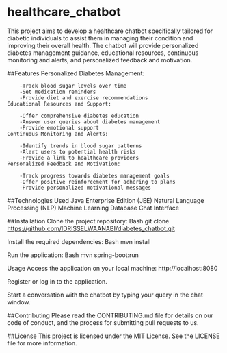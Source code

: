 # healthcare_chatbot
This project aims to develop a healthcare chatbot specifically tailored for diabetic individuals to assist them in managing their condition and improving their overall health. The chatbot will provide personalized diabetes management guidance, educational resources, continuous monitoring and alerts, and personalized feedback and motivation.

##Features
    Personalized Diabetes Management:

        -Track blood sugar levels over time
        -Set medication reminders
        -Provide diet and exercise recommendations
    Educational Resources and Support:

        -Offer comprehensive diabetes education
        -Answer user queries about diabetes management
        -Provide emotional support
    Continuous Monitoring and Alerts:
        
        -Identify trends in blood sugar patterns
        -Alert users to potential health risks
        -Provide a link to healthcare providers   
    Personalized Feedback and Motivation:

        -Track progress towards diabetes management goals
        -Offer positive reinforcement for adhering to plans
        -Provide personalized motivational messages
##Technologies Used
    Java Enterprise Edition (JEE)
    Natural Language Processing (NLP)
    Machine Learning
    Database
    Chat Interface

##Installation
Clone the project repository:
    Bash
        git clone https://github.com/IDRISSELWAANABI/diabetes_chatbot.git

Install the required dependencies:
    Bash
        mvn install

Run the application:
    Bash
        mvn spring-boot:run

Usage
    Access the application on your local machine:
        http://localhost:8080

Register or log in to the application.

Start a conversation with the chatbot by typing your query in the chat window.

##Contributing
Please read the CONTRIBUTING.md file for details on our code of conduct, and the process for submitting pull requests to us.

##License
This project is licensed under the MIT License. See the LICENSE file for more information.